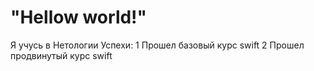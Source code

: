# "Hellow world!"

Я учусь в Нетологии 
Успехи: 
 1 Прошел базовый курс swift 
 2 Прошел продвинутый курс swift 

 